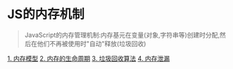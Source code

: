 # JS的内存机制
>JavaScript的内存管理机制:内存基元在变量(对象,字符串等)创建时分配,然后在他们不再被使用时"自动"释放(垃圾回收)

[1. 内存模型](#内存模型)
[2. 内存的生命周期](#内存的生命周期)
[3. 垃圾回收算法](#垃圾回收算法)
[4. 内存泄漏](#内存泄漏)
